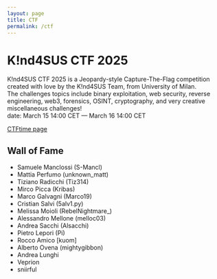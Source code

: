 ```yaml
---
layout: page
title: CTF
permalink: /ctf
---
```

# K!nd4SUS CTF 2025
K!nd4SUS CTF 2025 is a Jeopardy-style Capture-The-Flag competition created with love by the K!nd4SUS Team, from University of Milan. <br>
The challenges topics include binary exploitation, web security, reverse engineering, web3, forensics, OSINT, cryptography, and very creative miscellaneous challenges! <br>
date: March 15 14:00 CET — March 16 14:00 CET

[CTFtime page](https://ctftime.org/event/2703)


## Wall of Fame

- Samuele Manclossi (S-Mancl)
- Mattia Perfumo (unknown_matt)
- Tiziano Radicchi (Tiz314)
- Mirco Picca (Kribas)
- Marco Galvagni  (Marco19)
- Cristian Salvi (5alv1.py)
- Melissa Moioli (RebelNightmare_)
- Alessandro Mellone (melloc03)
- Andrea Sacchi (Alsacchi)
- Pietro Lepori (Pi)
- Rocco Amico \[kuom\]
- Alberto Ovena (mightygibbon) 
- Andrea Lunghi
- Veprion
- sniirful
